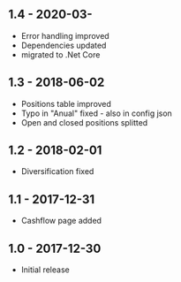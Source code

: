 ## 1.4 - 2020-03-

- Error handling improved
- Dependencies updated 
- migrated to .Net Core


## 1.3 - 2018-06-02 

- Positions table improved
- Typo in "Anual" fixed - also in config json
- Open and closed positions splitted

## 1.2 - 2018-02-01 

- Diversification fixed

## 1.1 - 2017-12-31 

- Cashflow page added

## 1.0 - 2017-12-30

- Initial release

